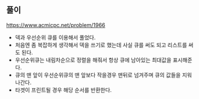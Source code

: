 ## 풀이
https://www.acmicpc.net/problem/1966

- 덱과 우선순위 큐를 이용해서 풀었다.
- 처음엔 좀 복잡하게 생각해서 덱을 쓰기로 했는데 사실 큐를 써도 되고 리스트를 써도 된다.
- 우선순위큐는 내림차순으로 정렬을 해줘서 항상 큐에 남아있는 최대값을 표시해준다.
- 큐의 맨 앞이 우선순위큐의 맨 앞보다 작을경우 맨뒤로 넘겨주며 큐의 값들을 지워나간다.
- 타겟이 프린트될 경우 해당 순서를 반환한다.